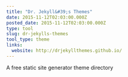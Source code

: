 ```yaml
---
title: "Dr. Jekyll&#39;s Themes"
date: 2015-11-12T02:03:00.000Z
posted_date: 2015-11-12T02:03:00.000Z
type: tool
slug: dr-jekylls-themes
tool_type: theme
links:
  website: http://drjekyllthemes.github.io/
---
```

A free static site generator theme directory




